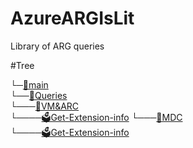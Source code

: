 # AzureARGIsLit
Library of ARG queries 

#Tree

└─[📁main](https://github.com/pate0423/AzureARGIsLit/tree/main) <br>
  └──[📂Queries](https://github.com/pate0423/AzureARGIsLit/tree/main/Queries) <br>
    └───[📂VM&ARC](https://github.com/pate0423/AzureARGIsLit/tree/main/Queries/VM%26ARC) <br>
        └────[🗳️Get-Extension-info](https://github.com/pate0423/AzureARGIsLit/blob/main/Queries/VM%26ARC/Get-Extension-info)
    └───[📂MDC](https://github.com/pate0423/AzureARGIsLit/tree/main/Queries/mcd) <br>
        └────[🗳️Get-Extension-info](https://github.com/pate0423/AzureARGIsLit/blob/main/Queries/VM%26ARC/Get-Extension-info)
 